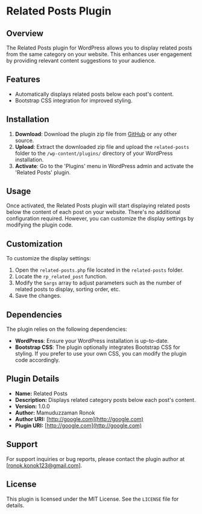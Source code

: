 # Related Posts Plugin

## Overview
The Related Posts plugin for WordPress allows you to display related posts from the same category on your website. This enhances user engagement by providing relevant content suggestions to your audience.

## Features
- Automatically displays related posts below each post's content.
- Bootstrap CSS integration for improved styling.

## Installation
1. **Download**: Download the plugin zip file from [GitHub](#) or any other source.
2. **Upload**: Extract the downloaded zip file and upload the `related-posts` folder to the `/wp-content/plugins/` directory of your WordPress installation.
3. **Activate**: Go to the 'Plugins' menu in WordPress admin and activate the 'Related Posts' plugin.

## Usage
Once activated, the Related Posts plugin will start displaying related posts below the content of each post on your website. There's no additional configuration required. However, you can customize the display settings by modifying the plugin code.

## Customization
To customize the display settings:
1. Open the `related-posts.php` file located in the `related-posts` folder.
2. Locate the `rp_related_post` function.
3. Modify the `$args` array to adjust parameters such as the number of related posts to display, sorting order, etc.
4. Save the changes.

## Dependencies
The plugin relies on the following dependencies:
- **WordPress**: Ensure your WordPress installation is up-to-date.
- **Bootstrap CSS**: The plugin optionally integrates Bootstrap CSS for styling. If you prefer to use your own CSS, you can modify the plugin code accordingly.

## Plugin Details
- **Name:** Related Posts
- **Description:** Displays related category posts below each post's content.
- **Version:** 1.0.0
- **Author:** Mamuduzzaman Ronok
- **Author URI:** [http://google.com](http://google.com)
- **Plugin URI:** [http://google.com](http://google.com)

## Support
For support inquiries or bug reports, please contact the plugin author at [ronok.konok123@gmail.com].

## License
This plugin is licensed under the MIT License. See the `LICENSE` file for details.

